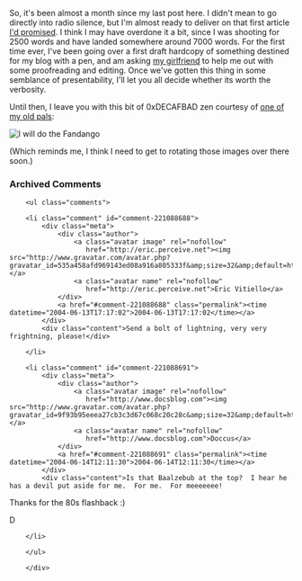 So, it's been almost a month since my last post here.  I didn't mean to go directly into radio silence, but I'm almost ready to deliver on that first article [I'd promised][lastpost].  I think I may have overdone it a bit, since I was shooting for 2500 words and have landed somewhere around 7000 words.  For the first time ever, I've been going over a first draft hardcopy of something destined for my blog with a pen, and am asking [my girlfriend][missadroit] to help me out with some proofreading and editing.  Once we've gotten this thing in some semblance of presentability, I'll let you all decide whether its worth the verbosity.

Until then, I leave you with this bit of 0xDECAFBAD zen courtesy of [one of my old pals][stingthebee]:

![I will do the Fandango](http://www.decafbad.com/2004/06/les.jpg)

(Which reminds me, I think I need to get to rotating those images over there soon.)

[missadroit]: http://missadroit.livejournal.com/
[stingthebee]: http://stingthebee.nu/site/index.php
[lastpost]: http://www.decafbad.com/blog/2004/05/25/i_was_a_preteen_transactor_author_wannabe_and_still_am

<div id="comments" class="comments archived-comments">
            <h3>Archived Comments</h3>
            
        <ul class="comments">
            
        <li class="comment" id="comment-221088688">
            <div class="meta">
                <div class="author">
                    <a class="avatar image" rel="nofollow" 
                       href="http://eric.perceive.net"><img src="http://www.gravatar.com/avatar.php?gravatar_id=535a458afd969143ed08a916a805333f&amp;size=32&amp;default=http://mediacdn.disqus.com/1320279820/images/noavatar32.png"/></a>
                    <a class="avatar name" rel="nofollow" 
                       href="http://eric.perceive.net">Eric Vitiello</a>
                </div>
                <a href="#comment-221088688" class="permalink"><time datetime="2004-06-13T17:17:02">2004-06-13T17:17:02</time></a>
            </div>
            <div class="content">Send a bolt of lightning, very very frightning, please!</div>
            
        </li>
    
        <li class="comment" id="comment-221088691">
            <div class="meta">
                <div class="author">
                    <a class="avatar image" rel="nofollow" 
                       href="http://www.docsblog.com"><img src="http://www.gravatar.com/avatar.php?gravatar_id=9f93b95eeea27cb3c3d67c068c20c28c&amp;size=32&amp;default=http://mediacdn.disqus.com/1320279820/images/noavatar32.png"/></a>
                    <a class="avatar name" rel="nofollow" 
                       href="http://www.docsblog.com">Doccus</a>
                </div>
                <a href="#comment-221088691" class="permalink"><time datetime="2004-06-14T12:11:30">2004-06-14T12:11:30</time></a>
            </div>
            <div class="content">Is that Baalzebub at the top?  I hear he has a devil put aside for me.  For me.  For meeeeeee!

Thanks for the 80s flashback :)

D</div>
            
        </li>
    
        </ul>
    
        </div>
    